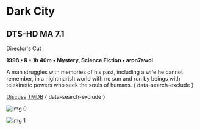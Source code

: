 # Dark City

## DTS-HD MA 7.1

Director's Cut

**1998 • R • 1h 40m • Mystery, Science Fiction • aron7awol**

A man struggles with memories of his past, including a wife he cannot remember, in a nightmarish world with no sun and run by beings with telekinetic powers who seek the souls of humans.
{ data-search-exclude }

[Discuss](https://www.avsforum.com/threads/bass-eq-for-filtered-movies.2995212/post-56854796)  [TMDB](2666)
{ data-search-exclude }

![img 0](https://i.imgur.com/H6nOCyn.jpg)

![img 1](https://i.imgur.com/gcg14Tq.png)

